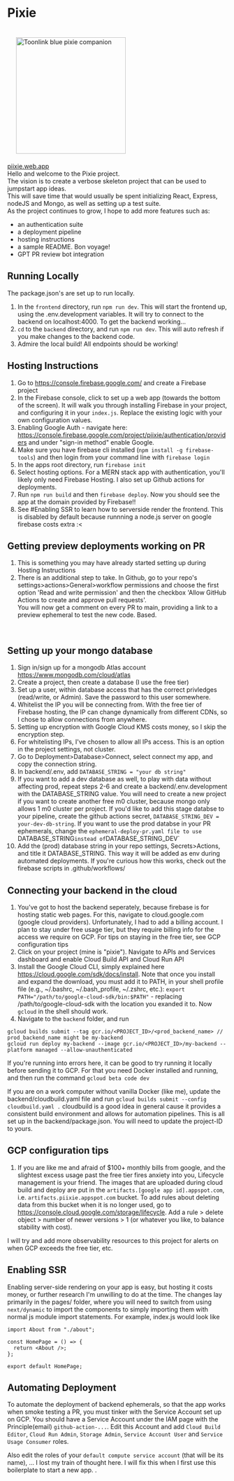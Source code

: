 # Pixie

<img src="https://static.wikia.nocookie.net/zelda/images/f/f3/Ciela_Artwork.png/" alt="Toonlink blue pixie companion" width="251" height="266" style="margin:20px">
<br/>
<a href="https://piixie.web.app/">piixie.web.app</a>
<br/>
Hello and welcome to the Pixie project. <br/>
The vision is to create a verbose skeleton project that can be used to jumpstart app ideas. <br/>
This will save time that would usually be spent initializing React, Express, nodeJS and Mongo, as well as setting up a test suite.<br/>
As the project continues to grow, I hope to add more features such as:

- an authentication suite
- a deployment pipeline
- hosting instructions
- a sample README. Bon voyage!
- GPT PR review bot integration

## Running Locally

The package.json's are set up to run locally.

1. In the `frontend` directory, run `npm run dev`. This will start the frontend up, using the .env.development variables. It will try to connect to the backend on localhost:4000. To get the backend working...
2. `cd` to the `backend` directory, and run `npm run dev`. This will auto refresh if you make changes to the backend code.
3. Admire the local build! All endpoints should be working!

## Hosting Instructions

1. Go to https://console.firebase.google.com/ and create a Firebase project
2. In the Firebase console, click to set up a web app (towards the bottom of the screen). It will walk you through installing Firebase in your project, and configuring it in your `index.js`. Replace the existing logic with your own configuration values.
3. Enabling Google Auth - navigate here: https://console.firebase.google.com/project/piixie/authentication/providers and under "sign-in method" enable Google.
4. Make sure you have firebase cli installed (`npm install -g firebase-tools`) and then login from your command line with `firebase login`
5. In the apps root directory, run `firebase init`
6. Select hosting options. For a MERN stack app with authentication, you'll likely only need Firebase Hosting. I also set up Github actions for deployments.
7. Run `npm run build` and then `firebase deploy`. Now you should see the app at the domain provided by Firebase!!
8. See #Enabling SSR to learn how to serverside render the frontend. This is disabled by default because runnning a node.js server on google firebase costs extra :< <br/>

## Getting preview deployments working on PR

1. This is something you may have already started setting up during Hosting Instructions
2. There is an additional step to take. In Github, go to your repo's settings>actions>General>workflow permissions and choose the first option 'Read and write permission' and then the checkbox 'Allow GitHub Actions to create and approve pull requests'.<br/>
   You will now get a comment on every PR to main, providing a link to a preview ephemeral to test the new code. Based.

<br/>

## Setting up your mongo database

1. Sign in/sign up for a mongodb Atlas account https://www.mongodb.com/cloud/atlas
2. Create a project, then create a database (I use the free tier)
3. Set up a user, within database access that has the correct privledges (read/write, or Admin). Save the password to this user somewhere.
4. Whitelist the IP you will be connecting from. With the free tier of Firebase hosting, the IP can change dynamically from different CDNs, so I chose to allow connections from anywhere.
5. Setting up encryption with Google Cloud KMS costs money, so I skip the encryption step.
6. For whitelisting IPs, I've chosen to allow all IPs access. This is an option in the project settings, not cluster.
7. Go to Deployment>Database>Connect, select connect my app, and copy the connection string.
8. In backend/.env, add `DATABASE_STRING = "your db string"`
9. If you want to add a dev database as well, to play with data without affecting prod, repeat steps 2-6 and create a backend/.env.development with the DATABASE_STRING value. You will need to create a new project if you want to create another free m0 cluster, because mongo only allows 1 m0 cluster per project. If you'd like to add this stage databse to your pipeline, create the github actions secret, `DATABASE_STRING_DEV = your-dev-db-string`. If you want to use the prod databse in your PR ephemerals, change the `ephemeral-deploy-pr.yaml file to use `DATABASE_STRING`instead of`DATABASE_STRING_DEV`
10. Add the (prod) database string in your repo settings, Secrets>Actions, and title it DATABASE_STRING. This way it will be added as env during automated deployments. If you're curious how this works, check out the firebase scripts in .github/workflows/

## Connecting your backend in the cloud

1. You've got to host the backend seperately, because firebase is for hosting static web pages. For this, navigate to cloud.google.com (google cloud providers). Unfortunately, I had to add a billing account. I plan to stay under free usage tier, but they require billing info for the access we require on GCP. For tips on staying in the free tier, see GCP configuration tips
2. Click on your project (mine is "pixie"). Navigate to APIs and Services dashboard and enable Cloud Build API and Cloud Run API
3. Install the Google Cloud CLI, simply explained here https://cloud.google.com/sdk/docs/install. Note that once you install and expand the download, you must add it to PATH, in your shell profile file (e.g., ~/.bashrc, ~/.bash_profile, ~/.zshrc, etc.):
   `export PATH="/path/to/google-cloud-sdk/bin:$PATH"` - replacing /path/to/google-cloud-sdk with the location you exanded it to. Now `gcloud` in the shell should work.
4. Navigate to the `backend` folder, and run

```
gcloud builds submit --tag gcr.io/<PROJECT_ID>/<prod_backend_name> // prod_backend_name might be my-backend
gcloud run deploy my-backend --image gcr.io/<PROJECT_ID>/my-backend --platform managed --allow-unauthenticated
```

If you're running into errors here, it can be good to try running it locally before sending it to GCP. For that you need Docker installed and running, and then run the command `gcloud beta code dev`

If you are on a work computer without vanilla Docker (like me), update the backend/cloudbuild.yaml file and run
`gcloud builds submit --config cloudbuild.yaml .`
cloudbuild is a good idea in general cause it provides a consistent build environment and allows for automation pipelines. This is all set up in the backend/package.json. You will need to update the project-ID to yours.

## GCP configuration tips

1. If you are like me and afraid of $100+ monthly bills from google, and the slightest excess usage past the free tier fires anxiety into you, Lifecycle management is your friend. The images that are uploaded during cloud build and deploy are put in the `artifacts.[google app id].appspot.com`, i.e. `artifacts.piixie.appspot.com` bucket. To add rules about deleting data from this bucket when it is no longer used, go to https://console.cloud.google.com/storage/lifecycle. Add a rule > delete object > number of newer versions > 1 (or whatever you like, to balance stability with cost).

I will try and add more observability resources to this project for alerts on when GCP exceeds the free tier, etc.

## Enabling SSR

Enabling server-side rendering on your app is easy, but hosting it costs money, or further research I'm unwilling to do at the time. The changes lay primarily in the pages/ folder, where you will need to switch from using `next/dynamic` to import the components to simply importing them with normal js module import statements. For example, index.js would look like

```
import About from "./about";

const HomePage = () => {
  return <About />;
};

export default HomePage;
```

## Automating Deployment

To automate the deployment of backend ephemerals, so that the app works when smoke testing a PR, you must tinker with the Service Account set up on GCP. You should have a Service Account under the IAM page with the Principle(email) `github-action-...`. Edit this Account and add `Cloud Build Editor`, `Cloud Run Admin`, `Storage Admin`, `Service Account User` and `Service Usage Consumer` roles.

Also edit the roles of your `default compute service account` (that will be its name), ... I lost my train of thought here. I will fix this when I first use this boilerplate to start a new app.
.
